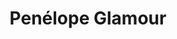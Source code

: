 ---
title: "Penélope Glamour"
url: /ciudad-autonoma-de-buenos-aires/penelope-glamour/
shop: tienda
---
